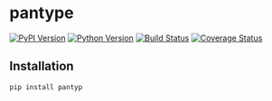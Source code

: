 # pantype

[![PyPI Version][pypi-v-image]][pypi-v-link]
[![Python Version][python-v-image]][python-v-link]
[![Build Status][GHAction-image]][GHAction-link]
[![Coverage Status][codecov-image]][codecov-link]

## Installation

```bash
pip install pantyp
```

<!-- Badges -->
[pypi-v-image]: https://img.shields.io/pypi/v/pantyp.svg
[pypi-v-link]: https://pypi.org/project/pantyp/
[python-v-image]: https://img.shields.io/pypi/pyversions/pantyp.svg
[python-v-link]: https://pypi.org/project/pantyp
[GHAction-image]: https://github.com/daizutabi/pantyp/actions/workflows/ci.yaml/badge.svg?branch=main&event=push
[GHAction-link]: https://github.com/daizutabi/pantyp/actions?query=event%3Apush+branch%3Amain
[codecov-image]: https://codecov.io/github/daizutabi/pantyp/coverage.svg?branch=main
[codecov-link]: https://codecov.io/github/daizutabi/pantyp?branch=main
